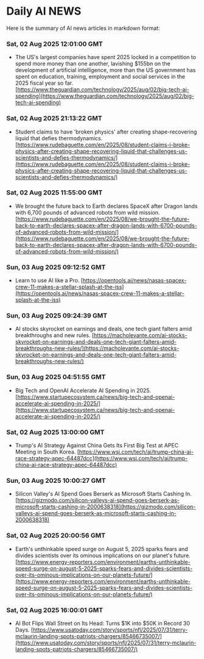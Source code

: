 # Daily AI NEWS 

Here is the summary of AI news articles in markdown format:

### Sat, 02 Aug 2025 12:01:00 GMT
- The US's largest companies have spent 2025 locked in a competition to spend more money than one another, lavishing $155bn on the development of artificial intelligence, more than the US government has spent on education, training, employment and social services in the 2025 fiscal year so far. [https://www.theguardian.com/technology/2025/aug/02/big-tech-ai-spending](https://www.theguardian.com/technology/2025/aug/02/big-tech-ai-spending)

### Sat, 02 Aug 2025 21:13:22 GMT
- Student claims to have 'broken physics' after creating shape-recovering liquid that defies thermodynamics. [https://www.rudebaguette.com/en/2025/08/student-claims-i-broke-physics-after-creating-shape-recovering-liquid-that-challenges-us-scientists-and-defies-thermodynamics/](https://www.rudebaguette.com/en/2025/08/student-claims-i-broke-physics-after-creating-shape-recovering-liquid-that-challenges-us-scientists-and-defies-thermodynamics/)

### Sat, 02 Aug 2025 11:55:00 GMT
- We brought the future back to Earth declares SpaceX after Dragon lands with 6,700 pounds of advanced robots from wild mission. [https://www.rudebaguette.com/en/2025/08/we-brought-the-future-back-to-earth-declares-spacex-after-dragon-lands-with-6700-pounds-of-advanced-robots-from-wild-mission/](https://www.rudebaguette.com/en/2025/08/we-brought-the-future-back-to-earth-declares-spacex-after-dragon-lands-with-6700-pounds-of-advanced-robots-from-wild-mission/)

### Sun, 03 Aug 2025 09:12:52 GMT
- Learn to use AI like a Pro. [https://opentools.ai/news/nasas-spacex-crew-11-makes-a-stellar-splash-at-the-iss](https://opentools.ai/news/nasas-spacex-crew-11-makes-a-stellar-splash-at-the-iss)

### Sun, 03 Aug 2025 09:24:39 GMT
- AI stocks skyrocket on earnings and deals, one tech giant falters amid breakthroughs and new rules. [https://macholevante.com/ai-stocks-skyrocket-on-earnings-and-deals-one-tech-giant-falters-amid-breakthroughs-new-rules/](https://macholevante.com/ai-stocks-skyrocket-on-earnings-and-deals-one-tech-giant-falters-amid-breakthroughs-new-rules/)

### Sun, 03 Aug 2025 04:51:55 GMT
- Big Tech and OpenAI Accelerate AI Spending in 2025. [https://www.startupecosystem.ca/news/big-tech-and-openai-accelerate-ai-spending-in-2025/](https://www.startupecosystem.ca/news/big-tech-and-openai-accelerate-ai-spending-in-2025/)

### Sat, 02 Aug 2025 13:00:00 GMT
- Trump's AI Strategy Against China Gets Its First Big Test at APEC Meeting in South Korea. [https://www.wsj.com/tech/ai/trump-china-ai-race-strategy-apec-64487dcc](https://www.wsj.com/tech/ai/trump-china-ai-race-strategy-apec-64487dcc)

### Sun, 03 Aug 2025 10:00:27 GMT
- Silicon Valley's AI Spend Goes Berserk as Microsoft Starts Cashing In. [https://gizmodo.com/silicon-valleys-ai-spend-goes-berserk-as-microsoft-starts-cashing-in-2000638318](https://gizmodo.com/silicon-valleys-ai-spend-goes-berserk-as-microsoft-starts-cashing-in-2000638318)

### Sat, 02 Aug 2025 20:00:56 GMT
- Earth's unthinkable speed surge on August 5, 2025 sparks fears and divides scientists over its ominous implications on our planet's future. [https://www.energy-reporters.com/environment/earths-unthinkable-speed-surge-on-august-5-2025-sparks-fears-and-divides-scientists-over-its-ominous-implications-on-our-planets-future/](https://www.energy-reporters.com/environment/earths-unthinkable-speed-surge-on-august-5-2025-sparks-fears-and-divides-scientists-over-its-ominous-implications-on-our-planets-future/)

### Sat, 02 Aug 2025 16:00:01 GMT
- AI Bot Flips Wall Street on Its Head: Turns $1K into $50K in Record 30 Days. [https://www.usatoday.com/story/sports/nfl/2025/07/31/terry-mclaurin-landing-spots-patriots-chargers/85466735007/](https://www.usatoday.com/story/sports/nfl/2025/07/31/terry-mclaurin-landing-spots-patriots-chargers/85466735007/)